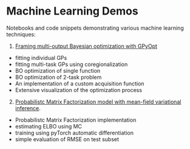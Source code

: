 # Machine Learning Demos

Notebooks and code snippets demonstrating various machine learning techniques:
1. [Framing multi-output Bayesian optimization with GPyOpt](multi-task_bayesian_optimization_demo.ipynb)
 * fitting individual GPs 
 * fitting multi-task GPs using coregionalization
 * BO optimization of single function
 * BO optimization of 2-task problem
 * An implementation of a custom acquisition function
 * Extensive visualization of the optimization process


2. [Probabilistc Matrix Factorization model with mean-field variational inference](probabilisitc_matrix_factorization_vi.ipynb).
 * Probabilistc Matrix Factorization implementation
 * estimating ELBO using MC
 * training using pyTorch automatic differentiation
 * simple evaluation of RMSE on test subset 
